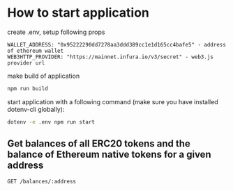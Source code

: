 # How to start application
create .env, setup following props

```
WALLET_ADDRESS: "0x95222290dd7278aa3ddd389cc1e1d165cc4bafe5" - address of ethereum wallet
WEB3HTTP_PROVIDER: "https://mainnet.infura.io/v3/secret" - web3.js provider url
```

make build of application

```bash
npm run build
```
start application with a following command (make sure you have installed dotenv-cli globally):

```bash
dotenv -e .env npm run start
```

## Get balances of all ERC20 tokens and the balance of Ethereum native tokens for a given address

`GET /balances/:address`